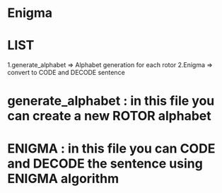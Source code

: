 Enigma
=================================================================================================================
LIST
====
1.generate_alphabet => Alphabet generation for each rotor
2.Enigma => convert to CODE and DECODE sentence

generate_alphabet :
in this file you can create a new ROTOR alphabet
====
ENIGMA :
in this file you can CODE and DECODE the sentence using ENIGMA algorithm 
====
